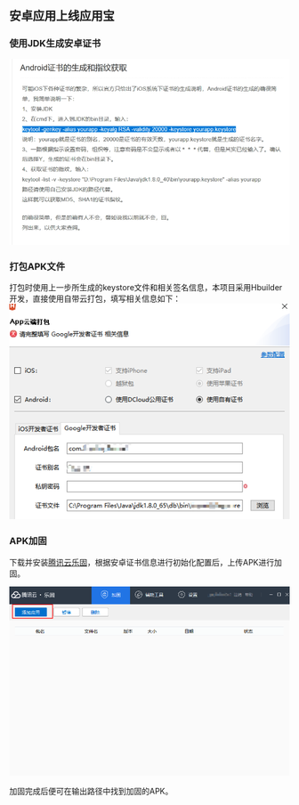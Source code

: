 ## 安卓应用上线应用宝

### 使用JDK生成安卓证书

![title](https://raw.githubusercontent.com/XQLong/Image-Hosting/master/gitnote/2019/08/08/1565267206504-1565267206844.png)

### 打包APK文件

打包时使用上一步所生成的keystore文件和相关签名信息，本项目采用Hbuilder开发，直接使用自带云打包，填写相关信息如下：
![title](https://raw.githubusercontent.com/XQLong/Image-Hosting/master/gitnote/2019/08/08/1565267320024-1565267320028.png)

### APK加固

下载并安装[腾讯云乐固](http://legu.qcloud.com/)，根据安卓证书信息进行初始化配置后，上传APK进行加固。

![title](https://raw.githubusercontent.com/XQLong/Image-Hosting/master/gitnote/2019/08/08/1565268042575-1565268042582.png)

加固完成后便可在输出路径中找到加固的APK。